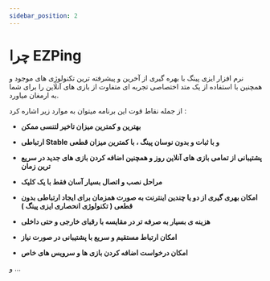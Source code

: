 ```yaml
---
sidebar_position: 2
---
```

# چرا EZPing

نرم افزار ایزی پینگ با بهره گیری از آخرین و پیشرفته ترین تکنولوژِی های موجود و همچنین با استفاده از یک متد اختصاصی تجربه ای متفاوت از بازی های آنلاین را برای شما به ارمغان میاورد.

از جمله نقاط قوت این برنامه میتوان به موارد زیر اشاره کرد : 

 - **بهترین و کمترین میزان تاخیر لتنسی ممکن**

 - **ارتباطی Stable و با ثبات و بدون نوسان پینگ ، با کمترین میزان قطعی**

 - **پشتیبانی از تمامی بازی های آنلاین روز و همچنین اضافه کردن بازی های جدید در سریع ترین زمان**

 - **مراحل نصب و اتصال بسیار آسان فقط با یک کلیک**

 - **امکان بهری گیری از دو یا چندین اینترنت به صورت همزمان برای ایجاد ارتباطی بدون قطعی ( تکنولوژی انحصاری ایزی پینگ )**

 - **هزینه ی بسیار به صرفه تر در مقایسه با رقبای خارجی و حتی داخلی**

 - **امکان ارتباط مستقیم و سریع با پشتیبانی در صورت نیاز**

 - **امکان درخواست اضافه کردن بازی ها و سرویس های خاص**

و ...



